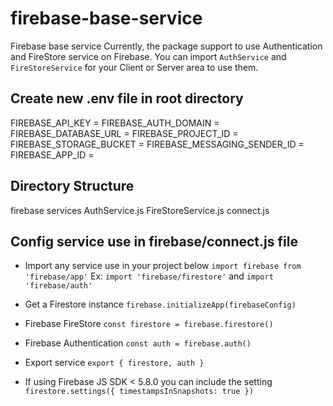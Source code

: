 # firebase-base-service
Firebase base service
Currently, the package support to use Authentication and FireStore service on Firebase.
You can import `AuthService` and `FireStoreService` for your Client or Server area to use them.

## Create new .env file in root directory
FIREBASE_API_KEY = 
FIREBASE_AUTH_DOMAIN = 
FIREBASE_DATABASE_URL = 
FIREBASE_PROJECT_ID = 
FIREBASE_STORAGE_BUCKET = 
FIREBASE_MESSAGING_SENDER_ID = 
FIREBASE_APP_ID = 

## Directory Structure
firebase
    services
        AuthService.js
        FireStoreService.js
    connect.js

## Config service use in firebase/connect.js file
- Import any service use in your project below `import firebase from 'firebase/app'`
Ex: `import 'firebase/firestore'` and `import 'firebase/auth'`

- Get a Firestore instance `firebase.initializeApp(firebaseConfig)`

- Firebase FireStore `const firestore = firebase.firestore()`

- Firebase Authentication `const auth = firebase.auth()`

- Export service `export { firestore, auth }`

- If using Firebase JS SDK < 5.8.0 you can include the setting `firestore.settings({ timestampsInSnapshots: true })`
